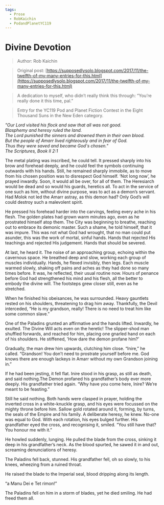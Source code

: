 ```yaml
---
tags:
  - Prose
  - RobKaichin
  - PodandPlanetYC119
---
```


# Divine Devotion

> Author: Rob Kaichin

> Original post: [https://supposedlysolo.blogspot.com/2017/11/the-twelfth-of-my-many-entries-for-this.html](https://supposedlysolo.blogspot.com/2017/11/the-twelfth-of-my-many-entries-for-this.html)

> A dedication to myself, who didn’t really think this through: “You’re really done it this time, pal.”

> Entry for the YC119 Pod and Planet Fiction Contest in the Eight Thousand Suns in the New Eden category.


*"Our Lord visited his flock and saw that all was not good. <br> Blasphemy and heresy ruled the land. <br> The Lord punished the sinners and drowned them in their own blood. <br> But the people of Amarr lived righteously and in fear of God. <br> Thus they were saved and became God's chosen." <br> The Scriptures, Book II 2:1*


The metal plating was inscribed, he could tell. It pressed sharply into his brow and forehead deeply, and he could feel the symbols continuing outwards with his hands. Still, he remained sharply immobile, as to move from his chosen position was to disrespect God himself. ‘Not long now’, he prayed inwardly. Soon, it would all be over, for all of them. The Heresiarch would be dead and so would his guards, heretics all. To act in the service of one such as him, without divine purpose, was to act as a demon’s servant. Had Molok not led the Amarr astray, as this demon had?  Only God’s will could destroy such a malevolent spirit. 


He pressed his forehead harder into the carvings, feeling every ache in his flesh. The golden plates had grown warm minutes ago, even as he prostrated himself atop them. The City was beginning to breathe, reaching out to embrace its demonic master. Such a shame, he told himself, that it was impure. This was not what God had wrought, that no man could put asunder, this was the work of mortal, sinful hands. Hands that rejected His teachings and rejected His judgement. Hands that should be severed.


At last, he heard it. The noise of an approaching group, echoing within the cavernous space. He breathed deep and slow, working each group of muscles individually. Hands, he flexed invisibly, then legs. Each muscle warmed slowly, shaking off pains and aches as they had done so many times before. It was, he reflected, their usual routine now. Hours of penance before God had strengthened his mind and his flesh, all the better to embody the divine will. The footsteps grew closer still, even as he stretched.


When he finished his obeisances, he was surrounded. Heavy gauntlets rested on his shoulders, threatening to drag him away. Thankfully, the Devil interceded, “He is my grandson, really! There is no need to treat him like some common slave.” 


One of the Paladins grunted an affirmative and the hands lifted. Inwardly, he exulted. The Divine Will acts even on the heretic! The slipper-shod man shuffled forwards, and reached for him, placing one gnarled hand on each of his shoulders. He stiffened, ’How dare the demon profane him?’


Gradually, the man drew him upwards, clutching him close. “Inire,” he called. “Grandson! You don’t need to prostrate yourself before me. God knows there are enough lackeys in Amarr without my own Grandson joining in.” 


If he had been jesting, it fell flat. Inire stood in his grasp, as still as death, and said nothing.The Demon profaned his grandfather’s body ever more deeply. His grandfather tried again. “Why have you come here, Inire? We’re meant to be feasting.”


Still he said nothing. Both hands were clasped in prayer, holding the inverted cross in a white-knuckle grasp, and his eyes were focussed on the mighty throne before him. Sallow gold rotated around it, forming, by turns, the seals of the Empire and his family. A deliberate heresy, he knew. No-one was equal to God. With each rotation, his eyes bulged further. His grandfather eyed the cross, and recognising it, smiled. “You still have that? You honour me with it.”


He howled suddenly, lunging. He pulled the blade from the cross, sinking it deep in his grandfather’s neck.  As the blood spurted, he sawed it in and out, screaming denunciations of heresy. 


The Paladins fell back, stunned. His grandfather fell, oh so slowly, to his knees, wheezing from a ruined throat. 


He raised the blade to the Imperial seal, blood dripping along its length. 


“a Manu Dei e Tet rimon!”

The Paladins fell on him in a storm of blades, yet he died smiling. He had freed them all.